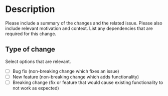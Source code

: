 # Description
Please include a summary of the changes and the related issue. Please also include relevant motivation and context. 
List any dependencies that are required for this change.

## Type of change
Select options that are relevant.

- [ ] Bug fix (non-breaking change which fixes an issue)
- [ ] New feature (non-breaking change which adds functionality)
- [ ] Breaking change (fix or feature that would cause existing functionality to not work as expected)

[//]: # (### Fixes # &#40;issue&#41;)

[//]: # ()
[//]: # (If this fixes an existing issue, please link the issue here or delete this section.)
